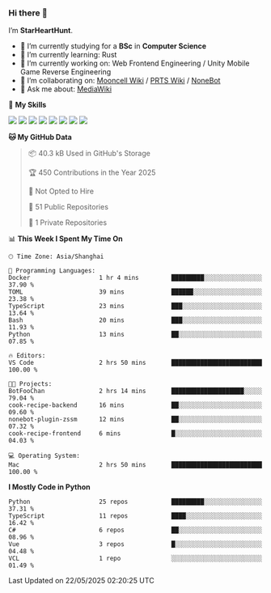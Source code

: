 ### Hi there 👋

I’m **StarHeartHunt**.

- 🏫 I’m currently studying for a **BSc** in **Computer Science**
- 🌱 I’m currently learning: Rust
- 🔭 I’m currently working on: Web Frontend Engineering / Unity Mobile Game Reverse Engineering
- 👯 I’m collaborating on: [Mooncell Wiki](https://fgo.wiki/) / [PRTS Wiki](http://prts.wiki/) / [NoneBot](https://github.com/nonebot)
- 💬 Ask me about: [MediaWiki](https://www.mediawiki.org)

🌟 **My Skills**

![](https://img.shields.io/badge/-Python-3e74a2?style=flat-square&logo=Python&logoColor=fff)
![](https://img.shields.io/badge/-Node.js-339933?style=flat-square&logo=node.js&logoColor=fff)
![](https://img.shields.io/badge/-Vue-4fc08d?style=flat-square&logo=vue.js&logoColor=fff)
![](https://img.shields.io/badge/-React-2d98ce?style=flat-square&logo=React&logoColor=fff)
![](https://img.shields.io/badge/-TypeScript-3178C6?style=flat-square&logo=TypeScript&logoColor=fff)
![](https://img.shields.io/badge/-Docker-2496ED?style=flat-square&logo=Docker&logoColor=fff)
![](https://img.shields.io/badge/-Linux-000000?style=flat-square&logo=Linux&logoColor=fff)
![](https://img.shields.io/badge/-Dotnet-512bd4?style=flat-square&logo=.net&logoColor=fff)

<!--START_SECTION:waka-->
**🐱 My GitHub Data** 

> 📦 40.3 kB Used in GitHub's Storage 
 > 
> 🏆 450 Contributions in the Year 2025
 > 
> 🚫 Not Opted to Hire
 > 
> 📜 51 Public Repositories 
 > 
> 🔑 1 Private Repositories 
 > 
📊 **This Week I Spent My Time On** 

```text
🕑︎ Time Zone: Asia/Shanghai

💬 Programming Languages: 
Docker                   1 hr 4 mins         █████████░░░░░░░░░░░░░░░░   37.90 % 
TOML                     39 mins             ██████░░░░░░░░░░░░░░░░░░░   23.38 % 
TypeScript               23 mins             ███░░░░░░░░░░░░░░░░░░░░░░   13.64 % 
Bash                     20 mins             ███░░░░░░░░░░░░░░░░░░░░░░   11.93 % 
Python                   13 mins             ██░░░░░░░░░░░░░░░░░░░░░░░   07.85 % 

🔥 Editors: 
VS Code                  2 hrs 50 mins       █████████████████████████   100.00 % 

🐱‍💻 Projects: 
BotFooChan               2 hrs 14 mins       ████████████████████░░░░░   79.04 % 
cook-recipe-backend      16 mins             ██░░░░░░░░░░░░░░░░░░░░░░░   09.60 % 
nonebot-plugin-zssm      12 mins             ██░░░░░░░░░░░░░░░░░░░░░░░   07.32 % 
cook-recipe-frontend     6 mins              █░░░░░░░░░░░░░░░░░░░░░░░░   04.03 % 

💻 Operating System: 
Mac                      2 hrs 50 mins       █████████████████████████   100.00 % 
```

**I Mostly Code in Python** 

```text
Python                   25 repos            █████████░░░░░░░░░░░░░░░░   37.31 % 
TypeScript               11 repos            ████░░░░░░░░░░░░░░░░░░░░░   16.42 % 
C#                       6 repos             ██░░░░░░░░░░░░░░░░░░░░░░░   08.96 % 
Vue                      3 repos             █░░░░░░░░░░░░░░░░░░░░░░░░   04.48 % 
VCL                      1 repo              ░░░░░░░░░░░░░░░░░░░░░░░░░   01.49 % 
```




 Last Updated on 22/05/2025 02:20:25 UTC
<!--END_SECTION:waka-->
